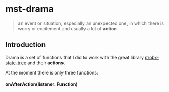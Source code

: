 # mst-drama
> an event or situation, especially an unexpected one, in which there is worry or excitement and usually a lot of **action**

## Introduction

Drama is a set of functions that I did to work with the great library [mobx-state-tree](https://github.com/mobxjs/mobx-state-tree)
and their **actions**.

At the moment there is only three functions:

#### onAfterAction(listener: Function)
